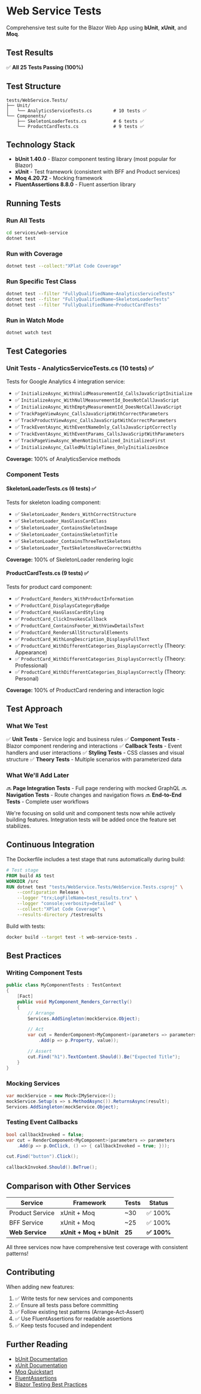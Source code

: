 # Web Service Tests

Comprehensive test suite for the Blazor Web App using **bUnit**, **xUnit**, and **Moq**.

## Test Results

✅ **All 25 Tests Passing (100%)**

## Test Structure

```
tests/WebService.Tests/
├── Unit/
│   └── AnalyticsServiceTests.cs        # 10 tests ✅
└── Components/
    ├── SkeletonLoaderTests.cs          # 6 tests ✅
    └── ProductCardTests.cs             # 9 tests ✅
```

## Technology Stack

- **bUnit 1.40.0** - Blazor component testing library (most popular for Blazor)
- **xUnit** - Test framework (consistent with BFF and Product services)
- **Moq 4.20.72** - Mocking framework
- **FluentAssertions 8.8.0** - Fluent assertion library

## Running Tests

### Run All Tests
```bash
cd services/web-service
dotnet test
```

### Run with Coverage
```bash
dotnet test --collect:"XPlat Code Coverage"
```

### Run Specific Test Class
```bash
dotnet test --filter "FullyQualifiedName~AnalyticsServiceTests"
dotnet test --filter "FullyQualifiedName~SkeletonLoaderTests"
dotnet test --filter "FullyQualifiedName~ProductCardTests"
```

### Run in Watch Mode
```bash
dotnet watch test
```

## Test Categories

### Unit Tests - AnalyticsServiceTests.cs (10 tests) ✅

Tests for Google Analytics 4 integration service:

- ✅ `InitializeAsync_WithValidMeasurementId_CallsJavaScriptInitialize`
- ✅ `InitializeAsync_WithNullMeasurementId_DoesNotCallJavaScript`
- ✅ `InitializeAsync_WithEmptyMeasurementId_DoesNotCallJavaScript`
- ✅ `TrackPageViewAsync_CallsJavaScriptWithCorrectParameters`
- ✅ `TrackProductViewAsync_CallsJavaScriptWithCorrectParameters`
- ✅ `TrackEventAsync_WithEventNameOnly_CallsJavaScriptCorrectly`
- ✅ `TrackEventAsync_WithEventParams_CallsJavaScriptWithParameters`
- ✅ `TrackPageViewAsync_WhenNotInitialized_InitializesFirst`
- ✅ `InitializeAsync_CalledMultipleTimes_OnlyInitializesOnce`

**Coverage:** 100% of AnalyticsService methods

### Component Tests

#### SkeletonLoaderTests.cs (6 tests) ✅

Tests for skeleton loading component:

- ✅ `SkeletonLoader_Renders_WithCorrectStructure`
- ✅ `SkeletonLoader_HasGlassCardClass`
- ✅ `SkeletonLoader_ContainsSkeletonImage`
- ✅ `SkeletonLoader_ContainsSkeletonTitle`
- ✅ `SkeletonLoader_ContainsThreeTextSkeletons`
- ✅ `SkeletonLoader_TextSkeletonsHaveCorrectWidths`

**Coverage:** 100% of SkeletonLoader rendering logic

#### ProductCardTests.cs (9 tests) ✅

Tests for product card component:

- ✅ `ProductCard_Renders_WithProductInformation`
- ✅ `ProductCard_DisplaysCategoryBadge`
- ✅ `ProductCard_HasGlassCardStyling`
- ✅ `ProductCard_ClickInvokesCallback`
- ✅ `ProductCard_ContainsFooter_WithViewDetailsText`
- ✅ `ProductCard_RendersAllStructuralElements`
- ✅ `ProductCard_WithLongDescription_DisplaysFullText`
- ✅ `ProductCard_WithDifferentCategories_DisplaysCorrectly` (Theory: Appearance)
- ✅ `ProductCard_WithDifferentCategories_DisplaysCorrectly` (Theory: Professional)
- ✅ `ProductCard_WithDifferentCategories_DisplaysCorrectly` (Theory: Personal)

**Coverage:** 100% of ProductCard rendering and interaction logic

## Test Approach

### What We Test

✅ **Unit Tests** - Service logic and business rules
✅ **Component Tests** - Blazor component rendering and interactions
✅ **Callback Tests** - Event handlers and user interactions
✅ **Styling Tests** - CSS classes and visual structure
✅ **Theory Tests** - Multiple scenarios with parameterized data

### What We'll Add Later

🔜 **Page Integration Tests** - Full page rendering with mocked GraphQL
🔜 **Navigation Tests** - Route changes and navigation flows
🔜 **End-to-End Tests** - Complete user workflows

We're focusing on solid unit and component tests now while actively building features. Integration tests will be added once the feature set stabilizes.

## Continuous Integration

The Dockerfile includes a test stage that runs automatically during build:

```dockerfile
# Test stage
FROM build AS test
WORKDIR /src
RUN dotnet test "tests/WebService.Tests/WebService.Tests.csproj" \
    --configuration Release \
    --logger "trx;LogFileName=test_results.trx" \
    --logger "console;verbosity=detailed" \
    --collect:"XPlat Code Coverage" \
    --results-directory /testresults
```

Build with tests:
```bash
docker build --target test -t web-service-tests .
```

## Best Practices

### Writing Component Tests

```csharp
public class MyComponentTests : TestContext
{
    [Fact]
    public void MyComponent_Renders_Correctly()
    {
        // Arrange
        Services.AddSingleton(mockService.Object);

        // Act
        var cut = RenderComponent<MyComponent>(parameters => parameters
            .Add(p => p.Property, value));

        // Assert
        cut.Find("h1").TextContent.Should().Be("Expected Title");
    }
}
```

### Mocking Services

```csharp
var mockService = new Mock<IMyService>();
mockService.Setup(s => s.MethodAsync()).ReturnsAsync(result);
Services.AddSingleton(mockService.Object);
```

### Testing Event Callbacks

```csharp
bool callbackInvoked = false;
var cut = RenderComponent<MyComponent>(parameters => parameters
    .Add(p => p.OnClick, () => { callbackInvoked = true; }));

cut.Find("button").Click();

callbackInvoked.Should().BeTrue();
```

## Comparison with Other Services

| Service | Framework | Tests | Status |
|---------|-----------|-------|--------|
| Product Service | xUnit + Moq | ~30 | ✅ 100% |
| BFF Service | xUnit + Moq | ~25 | ✅ 100% |
| **Web Service** | **xUnit + Moq + bUnit** | **25** | **✅ 100%** |

All three services now have comprehensive test coverage with consistent patterns!

## Contributing

When adding new features:

1. ✅ Write tests for new services and components
2. ✅ Ensure all tests pass before committing
3. ✅ Follow existing test patterns (Arrange-Act-Assert)
4. ✅ Use FluentAssertions for readable assertions
5. ✅ Keep tests focused and independent

## Further Reading

- [bUnit Documentation](https://bunit.dev/)
- [xUnit Documentation](https://xunit.net/)
- [Moq Quickstart](https://github.com/moq/moq4)
- [FluentAssertions](https://fluentassertions.com/)
- [Blazor Testing Best Practices](https://bunit.dev/docs/getting-started/writing-tests.html)

